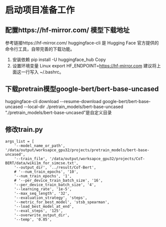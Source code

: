 # 启动项目准备工作

## 配置https://hf-mirror.com/ 模型下载地址
参考链接https://hf-mirror.com/
huggingface-cli 是 Hugging Face 官方提供的命令行工具，自带完善的下载功能。
1. 安装依赖
pip install -U huggingface_hub
Copy
2. 设置环境变量
Linux
export HF_ENDPOINT=https://hf-mirror.com
建议将上面这一行写入 ~/.bashrc。

## 下载pretrain模型google-bert/bert-base-uncased
huggingface-cli download --resume-download google-bert/bert-base-uncased --local-dir ./pretrain_models/bert-base-uncased
“./pretrain_models/bert-base-uncased”是自定义目录


## 修改train.py
    args_list = [
        '--model_name_or_path', '/data/output/worksapce_gpu32/projects/pretrain_models/bert-base-uncased',
        '--train_file', '/data/output/worksapce_gpu32/projects/CoT-BERT/data/wiki1m_for_simcse.txt',
        '--output_dir', '../result/CoT-Bert', 
        # '--num_train_epochs', '10', 
        '--num_train_epochs', '1',
        # '--per_device_train_batch_size', '16', 
        '--per_device_train_batch_size', '4',
        '--learning_rate', '1e-5', 
        '--max_seq_length', '32', 
        '--evaluation_strategy', 'steps', 
        '--metric_for_best_model', 'stsb_spearman', 
        '--load_best_model_at_end', 
        '--eval_steps', '125', 
        '--overwrite_output_dir', 
        '--temp', '0.05', 
